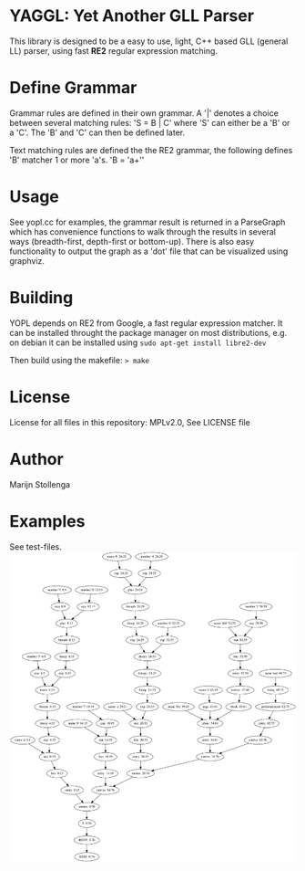 YAGGL: Yet Another GLL Parser
==================================
This library is designed to be a easy to use, light, C++ based GLL (general LL) parser, using fast __RE2__ regular expression matching.


Define Grammar
==============
Grammar rules are defined in their own grammar. A '|' denotes a choice between several matching rules:
'S = B | C' 
where 'S' can either be a 'B' or a 'C'. The 'B' and 'C' can then be defined later.

Text matching rules are defined the the RE2 grammar, the following defines 'B' matcher 1 or more 'a's.
'B = \'a+\''

    
Usage
=======
See yopl.cc for examples, the grammar result is returned in a ParseGraph which has convenience functions to walk through the results in several ways (breadth-first, depth-first or bottom-up). There is also easy functionality to output the graph as a 'dot' file that can be visualized using graphviz.
    
    
Building
=======
YOPL depends on RE2 from Google, a fast regular expression matcher. It can be installed throught the package manager on most distributions, e.g. on debian it can be installed using `sudo apt-get install libre2-dev`

Then build using the makefile:
`> make`

    
License
============    
License for all files in this repository: MPLv2.0, See LICENSE file

Author
======
Marijn Stollenga

Examples
=======
See test-files.
![parse graph](./images/compact.svg)

